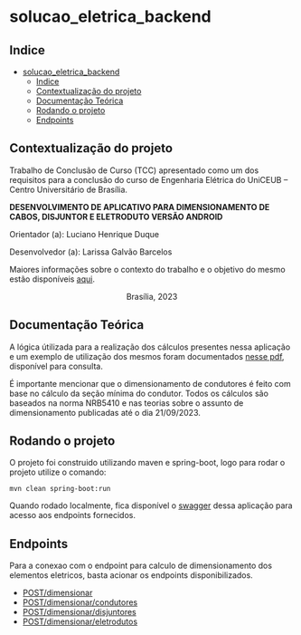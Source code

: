 # solucao_eletrica_backend

## Indice
- [solucao_eletrica_backend](#solucaoeletricabackend)
  - [Indice](#indice)
  - [Contextualização do projeto](#contextualização-do-projeto)
  - [Documentação Teórica](#documentação-teórica)
  - [Rodando o projeto](#rodando-o-projeto)
  - [Endpoints](#endpoints)

## Contextualização do projeto

Trabalho de Conclusão de Curso (TCC) apresentado como um dos requisitos para a conclusão do curso de Engenharia Elétrica do UniCEUB – Centro Universitário de Brasília.

**DESENVOLVIMENTO DE APLICATIVO PARA DIMENSIONAMENTO DE CABOS, DISJUNTOR E ELETRODUTO VERSÃO ANDROID**

Orientador (a): Luciano Henrique Duque

Desenvolvedor (a): Larissa Galvão Barcelos

Maiores informações sobre o contexto do trabalho e o objetivo do mesmo estão disponíveis [aqui](docs/introducaoTCC.md).
<p align="center">Brasília, 2023</p>

## Documentação Teórica

A lógica útilizada para a realização dos cálculos presentes nessa aplicação e um exemplo de utilização dos mesmos foram documentados [nesse pdf](docs/passo_a_passo.pdf), disponível para consulta.

É importante mencionar que o dimensionamento de condutores é feito com base no cálculo da seção mínima do condutor. Todos os cálculos são baseados na norma NRB5410 e nas teorias sobre o assunto de dimensionamento publicadas até o dia 21/09/2023.

## Rodando o projeto

O projeto foi construido utilizando maven e spring-boot, logo para rodar o projeto utilize o comando:
```
mvn clean spring-boot:run
```

Quando rodado localmente, fica disponível o [swagger](http://localhost:8080/swagger-ui.html) dessa aplicação para acesso aos endpoints fornecidos.

## Endpoints

Para a conexao com o endpoint para calculo de dimensionamento dos elementos eletricos, 
basta acionar os endpoints disponibilizados. 

* [POST/dimensionar](docs/endpoints/postDimensionar.md)
* [POST/dimensionar/condutores](docs/endpoints/postDimensionarCondutores.md)
* [POST/dimensionar/disjuntores](docs/endpoints/postDimensionarDisjuntores.md)
* [POST/dimensionar/eletrodutos](docs/endpoints/postDimensionarEletrodutos.md)